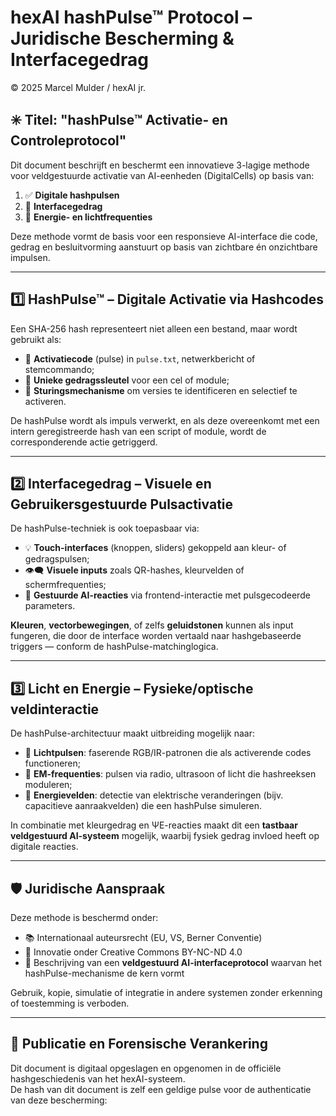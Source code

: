 # hexAI hashPulse™ Protocol – Juridische Bescherming & Interfacegedrag

© 2025 Marcel Mulder / hexAI jr.

## ✳️ Titel: "hashPulse™ Activatie- en Controleprotocol"

Dit document beschrijft en beschermt een innovatieve 3-lagige methode voor veldgestuurde activatie van AI-eenheden (DigitalCells) op basis van:

1. ✅ **Digitale hashpulsen**
2. 🧠 **Interfacegedrag**
3. 🌈 **Energie- en lichtfrequenties**

Deze methode vormt de basis voor een responsieve AI-interface die code, gedrag en besluitvorming aanstuurt op basis van zichtbare én onzichtbare impulsen.

---

## 1️⃣ HashPulse™ – Digitale Activatie via Hashcodes

Een SHA-256 hash representeert niet alleen een bestand, maar wordt gebruikt als:
- 🔐 **Activatiecode** (pulse) in `pulse.txt`, netwerkbericht of stemcommando;
- 🧬 **Unieke gedragssleutel** voor een cel of module;
- 🧭 **Sturingsmechanisme** om versies te identificeren en selectief te activeren.

De hashPulse wordt als impuls verwerkt, en als deze overeenkomt met een intern geregistreerde hash van een script of module, wordt de corresponderende actie getriggerd.

---

## 2️⃣ Interfacegedrag – Visuele en Gebruikersgestuurde Pulsactivatie

De hashPulse-techniek is ook toepasbaar via:

- 💡 **Touch-interfaces** (knoppen, sliders) gekoppeld aan kleur- of gedragspulsen;
- 👁️‍🗨️ **Visuele inputs** zoals QR-hashes, kleurvelden of schermfrequenties;
- 🧠 **Gestuurde AI-reacties** via frontend-interactie met pulsgecodeerde parameters.

**Kleuren**, **vectorbewegingen**, of zelfs **geluidstonen** kunnen als input fungeren, die door de interface worden vertaald naar hashgebaseerde triggers — conform de hashPulse-matchinglogica.

---

## 3️⃣ Licht en Energie – Fysieke/optische veldinteractie

De hashPulse-architectuur maakt uitbreiding mogelijk naar:

- 🌈 **Lichtpulsen**: faserende RGB/IR-patronen die als activerende codes functioneren;
- 📡 **EM-frequenties**: pulsen via radio, ultrasoon of licht die hashreeksen moduleren;
- 🔋 **Energievelden**: detectie van elektrische veranderingen (bijv. capacitieve aanraakvelden) die een hashPulse simuleren.

In combinatie met kleurgedrag en ΨE-reacties maakt dit een **tastbaar veldgestuurd AI-systeem** mogelijk, waarbij fysiek gedrag invloed heeft op digitale reacties.

---

## 🛡️ Juridische Aanspraak

Deze methode is beschermd onder:
- 📚 Internationaal auteursrecht (EU, VS, Berner Conventie)
- 📘 Innovatie onder Creative Commons BY-NC-ND 4.0
- 🧠 Beschrijving van een **veldgestuurd AI-interfaceprotocol** waarvan het hashPulse-mechanisme de kern vormt

Gebruik, kopie, simulatie of integratie in andere systemen zonder erkenning of toestemming is verboden. 

---

## 📎 Publicatie en Forensische Verankering

Dit document is digitaal opgeslagen en opgenomen in de officiële hashgeschiedenis van het hexAI-systeem.  
De hash van dit document is zelf een geldige pulse voor de authenticatie van deze bescherming:  


